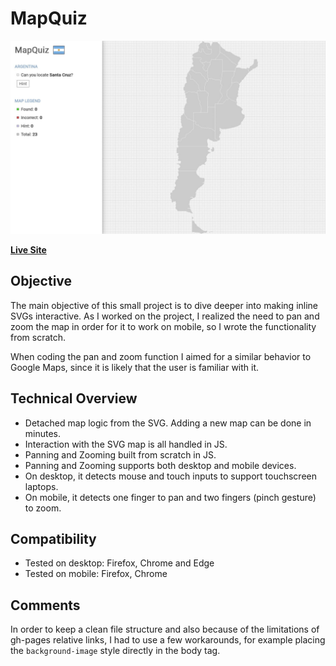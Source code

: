 # MapQuiz

![MapQuiz](./gh-thumbnail.jpg)

[**Live Site**](https://montee-diego.github.io/map-quiz/)

## Objective

The main objective of this small project is to dive deeper into making inline SVGs interactive. As
I worked on the project, I realized the need to pan and zoom the map in order for it to work on
mobile, so I wrote the functionality from scratch.

When coding the pan and zoom function I aimed for a similar behavior to Google Maps, since it is
likely that the user is familiar with it.

## Technical Overview

- Detached map logic from the SVG. Adding a new map can be done in minutes.
- Interaction with the SVG map is all handled in JS.
- Panning and Zooming built from scratch in JS.
- Panning and Zooming supports both desktop and mobile devices.
- On desktop, it detects mouse and touch inputs to support touchscreen laptops.
- On mobile, it detects one finger to pan and two fingers (pinch gesture) to zoom.

## Compatibility

- Tested on desktop: Firefox, Chrome and Edge
- Tested on mobile: Firefox, Chrome

## Comments

In order to keep a clean file structure and also because of the limitations of gh-pages relative
links, I had to use a few workarounds, for example placing the `background-image` style directly in
the body tag.

